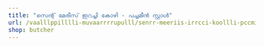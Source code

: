 ```yaml
---
title: "സെന്റ് മേരീസ് ഇറച്ചി കോഴി - പച്ചമീൻ സ്റ്റാൾ"
url: /vaalllppilllli-muvaarrrrupulll/senrr-meeriis-irrcci-koollli-pccmii-srrrraa/
shop: butcher
---
```

